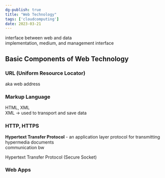 ```yaml
---  
dg-publish: true  
title: "Web Technology"  
tags: ['cloudcomputing']  
date: 2023-03-21  
---  
```

  
interface between web and data  
implementation, medium, and management interface   
  
## Basic Components of Web Technology   
### URL (Uniform Resource Locator)  
aka web address   
  
### Markup Language   
HTML, XML   
XML -> used to transport and save data  
  
### HTTP, HTTPS   
**Hypertext Transfer Protocol** - an application layer protocol for transmitting hypermedia documents   
communication bw   
  
Hypertext Transfer Protocol (Secure Socket)  
  
### Web Apps  
